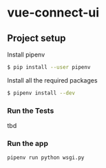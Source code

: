 # vue-connect-ui

## Project setup

Install pipenv
```bash
$ pip install --user pipenv
```

Install all the required packages

```bash
$ pipenv install --dev
```

### Run the Tests
tbd

### Run the app

```bash
pipenv run python wsgi.py
```